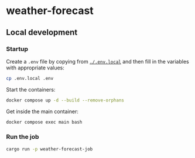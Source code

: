 # weather-forecast

## Local development
### Startup
Create a `.env` file by copying from [`./.env.local`](./.env.local) and then fill in the variables with appropriate values:
```bash
cp .env.local .env
```
Start the containers:
```bash
docker compose up -d --build --remove-orphans
```
Get inside the main container:
```bash
docker compose exec main bash
```

### Run the job
```bash
cargo run -p weather-forecast-job
```
